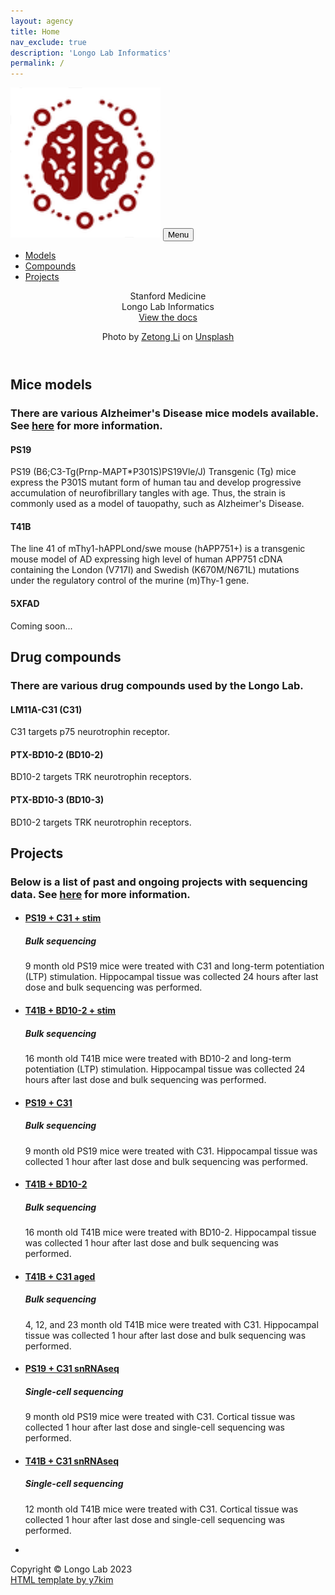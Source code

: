 ```yaml
---
layout: agency
title: Home
nav_exclude: true
description: 'Longo Lab Informatics'
permalink: /
---
```


<!-- Navigation-->
<nav class="navbar navbar-expand-lg navbar-dark fixed-top" id="mainNav">
    <div class="container">
        <a class="navbar-brand" href="#page-top"><img src="assets/images/longo-logo.png" alt="..." /></a>
        <button class="navbar-toggler" type="button" data-bs-toggle="collapse" data-bs-target="#navbarResponsive" aria-controls="navbarResponsive" aria-expanded="false" aria-label="Toggle navigation">
            Menu
            <i class="fas fa-bars ms-1"></i>
        </button>
        <div class="collapse navbar-collapse" id="navbarResponsive">
            <ul class="navbar-nav text-uppercase ms-auto py-4 py-lg-0">
                <li class="nav-item"><a class="nav-link" href="#models">Models</a></li>
                <li class="nav-item"><a class="nav-link" href="#compounds">Compounds</a></li>
                <li class="nav-item"><a class="nav-link" href="#projects">Projects</a></li>
            </ul>
        </div>
    </div>
</nav>

<!-- Masthead-->
<header class="masthead">
    <div class="container">
        <div class="masthead-subheading">Stanford Medicine</div>
        <div class="masthead-heading text-uppercase">Longo Lab Informatics</div>
        <a class="btn btn-primary btn-xl text-uppercase" href="/docs/projects.html">View the docs</a>
        <p>Photo by <a href="https://unsplash.com/photos/y8diuDh3M0s">Zetong Li</a> on <a href="https://unsplash.com/">Unsplash</a></p>
    </div>
</header>

<!-- Models-->
<section class="page-section" id="models">
    <div class="container">
        <div class="text-center">
            <h2 class="section-heading text-uppercase">Mice models</h2>
            <h3 class="section-subheading text-muted">There are various Alzheimer's Disease mice models available. See <a href="https://med.stanford.edu/sbfnl/services/dm/dm5.html">here</a> for more information.</h3>
        </div>
        <div class="row text-center">
            <div class="col-md-4">
                <span class="fa-stack fa-4x">
                    <i class="fas fa-circle fa-stack-2x text-primary"></i>
                    <i class="fas fa-paw fa-stack-1x fa-inverse"></i>
                </span>
                <h4 class="my-3">PS19</h4>
                <p class="text-muted">PS19 (B6;C3-Tg(Prnp-MAPT*P301S)PS19Vle/J) Transgenic (Tg) mice express the P301S mutant form of human tau and develop progressive accumulation of neurofibrillary tangles with age.  Thus, the strain is commonly used as a model of tauopathy, such as Alzheimer's Disease.</p>
            </div>
            <div class="col-md-4">
                <span class="fa-stack fa-4x">
                    <i class="fas fa-circle fa-stack-2x text-primary"></i>
                    <i class="fas fa-paw fa-stack-1x fa-inverse"></i>
                </span>
                <h4 class="my-3">T41B</h4>
                <p class="text-muted">The line 41 of mThy1-hAPPLond/swe mouse (hAPP751+) is a transgenic mouse model of AD expressing high level of human APP751 cDNA containing the London (V717I) and Swedish (K670M/N671L) mutations under the regulatory control of the murine (m)Thy-1 gene.</p>
            </div>
            <div class="col-md-4">
                <span class="fa-stack fa-4x">
                    <i class="fas fa-circle fa-stack-2x text-primary"></i>
                    <i class="fas fa-paw fa-stack-1x fa-inverse"></i>
                </span>
                <h4 class="my-3">5XFAD</h4>
                <p class="text-muted">Coming soon...</p>
            </div>
        </div>
    </div>
</section>

<!-- Compounds-->
<section class="page-section bg-light" id="compounds">
    <div class="container">
        <div class="text-center">
            <h2 class="section-heading text-uppercase">Drug compounds</h2>
            <h3 class="section-subheading text-muted">There are various drug compounds used by the Longo Lab.</h3>
        </div>
        <div class="row text-center">
            <div class="col-md-6">
                <span class="fa-stack fa-4x">
                    <i class="fas fa-circle fa-stack-2x text-secondary"></i>
                    <i class="fas fa-syringe fa-stack-1x fa-inverse"></i>
                </span>
                <h4 class="my-3">LM11A-C31 (C31)</h4>
                <p class="text-muted">C31 targets p75 neurotrophin receptor.</p>
            </div>
            <div class="col-md-6">
                <span class="fa-stack fa-4x">
                    <i class="fas fa-circle fa-stack-2x text-secondary"></i>
                    <i class="fas fa-syringe fa-stack-1x fa-inverse"></i>
                </span>
                <h4 class="my-3">PTX-BD10-2 (BD10-2)</h4>
                <p class="text-muted">BD10-2 targets TRK neurotrophin receptors.</p>
            </div>
            <div class="col-md-6">
                <span class="fa-stack fa-4x">
                    <i class="fas fa-circle fa-stack-2x text-secondary"></i>
                    <i class="fas fa-syringe fa-stack-1x fa-inverse"></i>
                </span>
                <h4 class="my-3">PTX-BD10-3 (BD10-3)</h4>
                <p class="text-muted">BD10-2 targets TRK neurotrophin receptors.</p>
            </div>
        </div>
    </div>
</section>

<!--Projects-->
<section class="page-section" id="projects">
    <div class="container">
        <div class="text-center">
            <h2 class="section-heading text-uppercase">Projects</h2>
            <h3 class="section-subheading text-muted">Below is a list of past and ongoing projects with sequencing data. See <a href="/docs/projects.html">here</a> for more information.</h3>
        </div>
        <ul class="timeline">
            <li>
                <div class="timeline-image"><i class="fas fa-4x fa-dna fa-stack-1x fa-inverse"></i></div>
                <div class="timeline-panel">
                    <div class="timeline-heading">
                        <h4><a href="/docs/projects/PS19_C31_stim.html">PS19 + C31 + stim</a></h4>
                        <h5>Bulk sequencing</h5>
                    </div>
                    <div class="timeline-body"><p class="text-muted">9 month old PS19 mice were treated with C31 and long-term potentiation (LTP) stimulation. Hippocampal tissue was collected 24 hours after last dose and bulk sequencing was performed.</p></div>
                </div>
            </li>
            <li class="timeline-inverted">
                <div class="timeline-image"><i class="fas fa-4x fa-dna fa-stack-1x fa-inverse"></i></div>
                <div class="timeline-panel">
                    <div class="timeline-heading">
                        <h4><a href="/docs/projects/T41B_BD10-2_stim.html">T41B + BD10-2 + stim</a></h4>
                        <h5>Bulk sequencing</h5>
                    </div>
                    <div class="timeline-body"><p class="text-muted">16 month old T41B mice were treated with BD10-2 and long-term potentiation (LTP) stimulation. Hippocampal tissue was collected 24 hours after last dose and bulk sequencing was performed.</p></div>
                </div>
            </li>
            <li>
                <div class="timeline-image"><i class="fas fa-4x fa-dna fa-stack-1x fa-inverse"></i></div>
                <div class="timeline-panel">
                    <div class="timeline-heading">
                        <h4><a href="/docs/projects/PS19_C31.html">PS19 + C31</a></h4>
                        <h5>Bulk sequencing</h5>
                    </div>
                    <div class="timeline-body"><p class="text-muted">9 month old PS19 mice were treated with C31. Hippocampal tissue was collected 1 hour after last dose and bulk sequencing was performed.</p></div>
                </div>
            </li>
            <li class="timeline-inverted">
                <div class="timeline-image"><i class="fas fa-4x fa-dna fa-stack-1x fa-inverse"></i></div>
                <div class="timeline-panel">
                    <div class="timeline-heading">
                        <h4><a href="/docs/projects/T41B_BD10-2.html">T41B + BD10-2</a></h4>
                        <h5>Bulk sequencing</h5>
                    </div>
                    <div class="timeline-body"><p class="text-muted">16 month old T41B mice were treated with BD10-2. Hippocampal tissue was collected 1 hour after last dose and bulk sequencing was performed.</p></div>
                </div>
            </li>
            <li>
                <div class="timeline-image"><i class="fas fa-4x fa-dna fa-stack-1x fa-inverse"></i></div>
                <div class="timeline-panel">
                    <div class="timeline-heading">
                        <h4><a href="/docs/projects/T41B_C31_aged.html">T41B + C31 aged</a></h4>
                        <h5>Bulk sequencing</h5>
                    </div>
                    <div class="timeline-body"><p class="text-muted">4, 12, and 23 month old T41B mice were treated with C31. Hippocampal tissue was collected 1 hour after last dose and bulk sequencing was performed.</p></div>
                </div>
            </li>
            <li class="timeline-inverted">
                <div class="timeline-image"><i class="fas fa-4x fa-dna fa-stack-1x fa-inverse"></i></div>
                <div class="timeline-panel">
                    <div class="timeline-heading">
                        <h4><a href="/docs/projects/PS19_C31_snRNAseq.html">PS19 + C31 snRNAseq</a></h4>
                        <h5>Single-cell sequencing</h5>
                    </div>
                    <div class="timeline-body"><p class="text-muted">9 month old PS19 mice were treated with C31. Cortical tissue was collected 1 hour after last dose and single-cell sequencing was performed.</p></div>
                </div>
            </li>
            <li>
                <div class="timeline-image"><i class="fas fa-4x fa-dna fa-stack-1x fa-inverse"></i></div>
                <div class="timeline-panel">
                    <div class="timeline-heading">
                        <h4><a href="/docs/projects/T41B_C31_snRNAseq.html">T41B + C31 snRNAseq</a></h4>
                        <h5>Single-cell sequencing</h5>
                    </div>
                    <div class="timeline-body"><p class="text-muted">12 month old T41B mice were treated with C31. Cortical tissue was collected 1 hour after last dose and single-cell sequencing was performed.</p></div>
                </div>
            </li>
            <li class="timeline-inverted">
                <div class="timeline-image"><i class="fas fa-4x fa-ellipsis fa-stack-1x fa-inverse"></i></div>
            </li>
        </ul>
    </div>
</section>

<!-- Footer-->
<footer class="footer py-4 bg-light">
    <div class="container">
        <div class="row align-items-center">
            <div class="col-lg-4 text-lg-start">Copyright &copy; Longo Lab 2023</div>
            <div class="col-lg-4 my-3 my-lg-0">
                <a class="btn btn-dark btn-social mx-2" href="https://github.com/Longo-Lab"><i class="fab fa-github"></i></a>
                <a class="btn btn-dark btn-social mx-2" href="https://med.stanford.edu/longo-lab.html"><i class="fa-solid fa-link"></i></a>
            </div>
            <div class="col-lg-4 text-lg-end">
                <a class="link-dark text-decoration-none" href="https://github.com/y7kim/agency-jekyll-theme">HTML template by y7kim</a>
            </div>
        </div>
    </div>
</footer>
